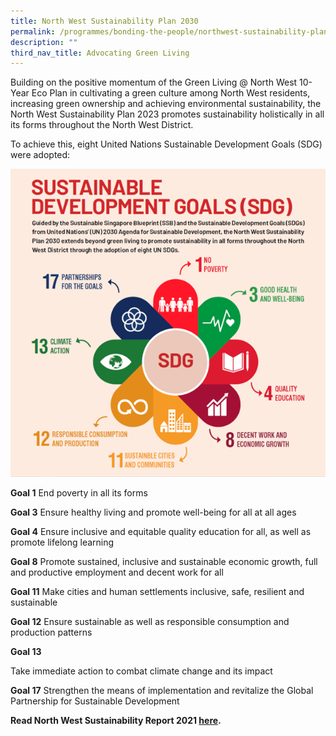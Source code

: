 ```yaml
---
title: North West Sustainability Plan 2030
permalink: /programmes/bonding-the-people/northwest-sustainability-plan2030/
description: ""
third_nav_title: Advocating Green Living
---
```

Building on the positive momentum of the Green Living @ North West 10-Year Eco Plan in cultivating a green culture among North West residents, increasing green ownership and achieving environmental sustainability, the North West Sustainability Plan 2023 promotes sustainability holistically in all its forms throughout the North West District. 

To achieve this, eight United Nations Sustainable Development Goals (SDG) were adopted:

![](/images/Programmes/Green%20Living/picture3.png)

**Goal 1** End poverty in all its forms

**Goal 3** Ensure healthy living and promote well-being for all at all ages

**Goal 4** Ensure inclusive and equitable quality education for all, as well as promote lifelong learning

**Goal 8** Promote sustained, inclusive and sustainable economic growth, full and productive employment and decent work for all

**Goal 11** Make cities and human settlements inclusive, safe, resilient and sustainable

**Goal 12** Ensure sustainable as well as responsible consumption and production patterns

**Goal 13**

Take immediate action to combat climate change and its impact

**Goal 17** Strengthen the means of implementation and revitalize the Global Partnership for Sustainable Development

**Read North West Sustainability Report 2021 [here](/files/PA%20NWCDC%20Sustainability%20Report%202021.pdf).**